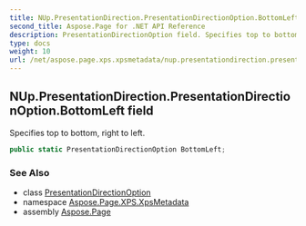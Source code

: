 ```yaml
---
title: NUp.PresentationDirection.PresentationDirectionOption.BottomLeft
second_title: Aspose.Page for .NET API Reference
description: PresentationDirectionOption field. Specifies top to bottom right to left
type: docs
weight: 10
url: /net/aspose.page.xps.xpsmetadata/nup.presentationdirection.presentationdirectionoption/bottomleft/
---
```

## NUp.PresentationDirection.PresentationDirectionOption.BottomLeft field

Specifies top to bottom, right to left.

```csharp
public static PresentationDirectionOption BottomLeft;
```

### See Also

* class [PresentationDirectionOption](../)
* namespace [Aspose.Page.XPS.XpsMetadata](../../nup.presentationdirection.presentationdirectionoption/)
* assembly [Aspose.Page](../../../)



